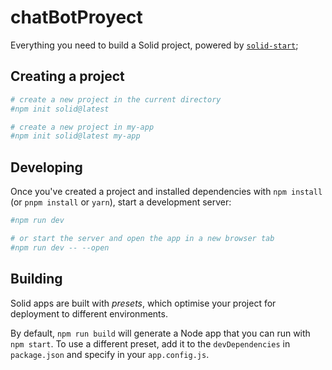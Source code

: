 # chatBotProyect

Everything you need to build a Solid project, powered by [`solid-start`](https://start.solidjs.com);

## Creating a project

```bash
# create a new project in the current directory
#npm init solid@latest

# create a new project in my-app
#npm init solid@latest my-app
```

## Developing

Once you've created a project and installed dependencies with `npm install` (or `pnpm install` or `yarn`), start a development server:

```bash
#npm run dev

# or start the server and open the app in a new browser tab
#npm run dev -- --open
```

## Building

Solid apps are built with _presets_, which optimise your project for deployment to different environments.

By default, `npm run build` will generate a Node app that you can run with `npm start`. To use a different preset, add it to the `devDependencies` in `package.json` and specify in your `app.config.js`.


